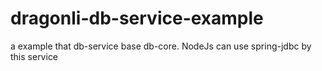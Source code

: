 # dragonli-db-service-example
a example that db-service base db-core. NodeJs can use spring-jdbc by this service
